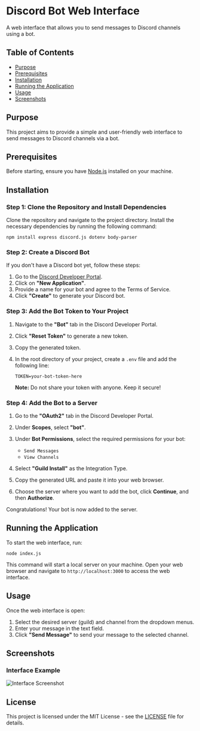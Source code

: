 # Discord Bot Web Interface

A web interface that allows you to send messages to Discord channels using a bot.

## Table of Contents
- [Purpose](#purpose)
- [Prerequisites](#prerequisites)
- [Installation](#installation)
- [Running the Application](#running-the-application)
- [Usage](#usage)
- [Screenshots](#screenshots)

## Purpose
This project aims to provide a simple and user-friendly web interface to send messages to Discord channels via a bot.

## Prerequisites
Before starting, ensure you have [Node.js](https://nodejs.org) installed on your machine.

## Installation

### Step 1: Clone the Repository and Install Dependencies

Clone the repository and navigate to the project directory. Install the necessary dependencies by running the following command:

```shell
npm install express discord.js dotenv body-parser
```

### Step 2: Create a Discord Bot

If you don't have a Discord bot yet, follow these steps:

1. Go to the [Discord Developer Portal](https://discord.com/developers/applications).
2. Click on **"New Application"**.
3. Provide a name for your bot and agree to the Terms of Service.
4. Click **"Create"** to generate your Discord bot.

### Step 3: Add the Bot Token to Your Project

1. Navigate to the **"Bot"** tab in the Discord Developer Portal.
2. Click **"Reset Token"** to generate a new token.
3. Copy the generated token.  
4. In the root directory of your project, create a `.env` file and add the following line:

    ```env
    TOKEN=your-bot-token-here
    ```

    **Note:** Do not share your token with anyone. Keep it secure!

### Step 4: Add the Bot to a Server

1. Go to the **"OAuth2"** tab in the Discord Developer Portal.
2. Under **Scopes**, select **"bot"**.
3. Under **Bot Permissions**, select the required permissions for your bot:
    - `Send Messages`
    - `View Channels`
    
4. Select **"Guild Install"** as the Integration Type.  
5. Copy the generated URL and paste it into your web browser.  
6. Choose the server where you want to add the bot, click **Continue**, and then **Authorize**.

Congratulations! Your bot is now added to the server.

## Running the Application

To start the web interface, run:

```shell
node index.js
```

This command will start a local server on your machine. Open your web browser and navigate to `http://localhost:3000` to access the web interface.

## Usage

Once the web interface is open:

1. Select the desired server (guild) and channel from the dropdown menus.
2. Enter your message in the text field.
3. Click **"Send Message"** to send your message to the selected channel.

## Screenshots

### Interface Example

![Interface Screenshot](https://github.com/user-attachments/assets/cdfae07c-80dc-4f12-9e7a-4955b01d9300)

## License
This project is licensed under the MIT License - see the [LICENSE](LICENSE) file for details.
